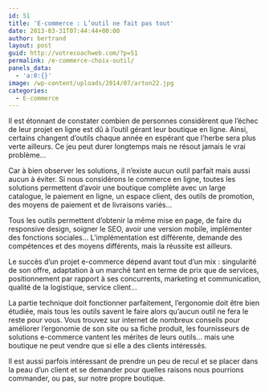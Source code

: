 ```yaml
---
id: 51
title: 'E-commerce : L’outil ne fait pas tout'
date: 2013-03-31T07:44:44+00:00
author: bertrand
layout: post
guid: http://votrecoachweb.com/?p=51
permalink: /e-commerce-choix-outil/
panels_data:
  - 'a:0:{}'
image: /wp-content/uploads/2014/07/arton22.jpg
categories:
  - E-commerce
---
```

<div>
<div dir="ltr">

Il est étonnant de constater combien de personnes considèrent que l’échec de leur projet en ligne est dû à l’outil gérant leur boutique en ligne. Ainsi, certains changent d’outils chaque année en espérant que l’herbe sera plus verte ailleurs. Ce jeu peut durer longtemps mais ne résout jamais le vrai problème...

</div>
</div>
<!--more-->
<div>
<div dir="ltr">

Car à bien observer les solutions, il n’existe aucun outil parfait mais aussi aucun à éviter. Si nous considérons le commerce en ligne, toutes les solutions permettent d’avoir une boutique complète avec un large catalogue, le paiement en ligne, un espace client, des outils de promotion, des moyens de paiement et de livraisons variés...

Tous les outils permettent d’obtenir la même mise en page, de faire du responsive design, soigner le SEO, avoir une version mobile, implémenter des fonctions sociales... L’implémentation est différente, demande des compétences et des moyens différents, mais la réussite est ailleurs.

Le succès d’un projet e-commerce dépend avant tout d’un mix : singularité de son offre, adaptation à un marché tant en terme de prix que de services, positionnement par rapport à ses concurrents, marketing et communication, qualité de la logistique, service client...

La partie technique doit fonctionner parfaitement, l’ergonomie doit être bien étudiée, mais tous les outils savent le faire alors qu’aucun outil ne fera le reste pour vous. Vous trouvez sur internet de nombreux conseils pour améliorer l’ergonomie de son site ou sa fiche produit, les fournisseurs de solutions e-commerce vantent les mérites de leurs outils... mais une boutique ne peut vendre que si elle a des clients intéressés.

Il est aussi parfois intéressant de prendre un peu de recul et se placer dans la peau d’un client et se demander pour quelles raisons nous pourrions commander, ou pas, sur notre propre boutique.

</div>
</div>